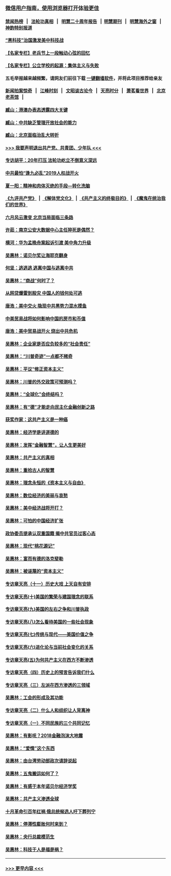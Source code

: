 ### [微信用户指南，使用浏览器打开体验更佳](https://github.com/gfw-breaker/banned-news1/blob/master/indexes/wechat-guide.md?t=0)
#### [禁闻热榜](热点新闻.md?t=0)  &nbsp;&nbsp;|&nbsp;&nbsp; [法轮功真相](https://github.com/gfw-breaker/truth/blob/master/README.md?t=0) &nbsp;&nbsp;|&nbsp;&nbsp; [明慧二十周年报告](https://github.com/gfw-breaker/mh-reports/blob/master/README.md?t=0) &nbsp;&nbsp;|&nbsp;&nbsp;[明慧期刊](https://github.com/gfw-breaker/mh-qikan) &nbsp;&nbsp;|&nbsp;&nbsp; [明慧海外之窗](https://github.com/gfw-breaker/mh-news/blob/master/README.md?t=0) &nbsp;&nbsp;|&nbsp;&nbsp; [神韵特别报道](https://github.com/gfw-breaker/mh-news/blob/master/shenyun.md?t=0)
#### [“黑科技”治国激发美中科技战](../pages/nsc423/n11638056.md?t=02062233) 
#### [【名家专栏】老兵节上一段触动心弦的回忆](../pages/nsc423/n11646016.md?t=02062233) 
#### [【名家专栏】公立学校的起源：集体主义与失败](../pages/nsc423/n11601833.md?t=02062233) 
#### 五毛举报越来越频繁，请网友们前往下载 [一键翻墙软件](https://github.com/gfw-breaker/ssr-accounts)，并将此项目推荐给亲友
#### [新闻拍案惊奇](https://github.com/gfw-breaker/banned-news1/blob/master/pages/link4.md) &nbsp;&nbsp;|&nbsp;&nbsp; [江峰时刻](https://github.com/gfw-breaker/banned-news1/blob/master/pages/link4.md) &nbsp;&nbsp;|&nbsp;&nbsp; [文昭谈古论今](https://github.com/gfw-breaker/banned-news1/blob/master/pages/link4.md) &nbsp;&nbsp;|&nbsp;&nbsp; [天亮时分](https://github.com/gfw-breaker/banned-news1/blob/master/pages/link4.md) &nbsp;&nbsp;|&nbsp;&nbsp; [萧茗看世界](https://github.com/gfw-breaker/banned-news1/blob/master/pages/link4.md) &nbsp;&nbsp;|&nbsp;&nbsp; [北京老茶馆](https://github.com/gfw-breaker/banned-news1/blob/master/pages/link4.md) &nbsp;&nbsp;|&nbsp;&nbsp; 
#### [臧山：港澳办表态透露四大关键](../pages/nsc423/n11421628.md?t=02062233) 
#### [臧山：中共缺乏管理开放社会的能力](../pages/nsc423/n11407457.md?t=02062233) 
#### [臧山：北京面临治乱大转折](../pages/nsc423/n11406895.md?t=02062233) 
#### [>>> 我要声明退出共产党、共青团、少年队 <<<](https://github.com/begood0513/goodnews/blob/master/quit/letter.md) 
#### [专访胡平：20年打压 法轮功屹立不倒意义深远](../pages/nsc423/n11398800.md?t=02062233) 
#### [中共最怕“逢九必乱”2019人权战开火](../pages/nsc423/n11385248.md?t=02062233) 
#### [夏一阳：精神和肉体灭绝的手段—转化洗脑](../pages/nsc423/n11368250.md?t=02062233) 
#### [《九评共产党》](https://github.com/begood0513/9ping.md/blob/master/README.md) &nbsp;|&nbsp; [《解体党文化》](../../../../jtdwh.md/blob/master/README.md)  &nbsp;|&nbsp; [《共产主义的终极目的》](../../../../gczydzjmd.md/blob/master/README.md) &nbsp;|&nbsp; [《魔鬼在统治我们的世界》](../../../../mgztzwmdsj.md/blob/master/README.md) 
#### [六月风云激变 北京当局面临三条路](../pages/nsc423/n11313668.md?t=02062233) 
#### [许茹：南京公安大数据中心主任猝死是偶然？](../pages/nsc423/n11064744.md?t=02062233) 
#### [横河：华为孟晚舟案起诉引渡 美中角力升级](../pages/nsc423/n11027230.md?t=02062233) 
#### [吴惠林：诺贝尔奖让海耶克翻身](../pages/nsc423/n10890049.md?t=02062233) 
#### [何坚：逃逃逃 逃离中国与逃离中共](../pages/nsc423/n10592891.md?t=02062233) 
#### [吴惠林：“商战”何时了？](../pages/nsc423/n10573558.md?t=02062233) 
#### [从网贷爆雷到股灾 中国人的钱何处可逃](../pages/nsc423/n10572800.md?t=02062233) 
#### [唐浩：美中交火 隐现中共黑势力混水摸鱼](../pages/nsc423/n10544040.md?t=02062233) 
#### [中美贸易战将如何影响中国的房市和币值](../pages/nsc423/n10543697.md?t=02062233) 
#### [唐浩：美中贸易战开火 烧出中共危机](../pages/nsc423/n10540126.md?t=02062233) 
#### [吴惠林：企业家是否应负较多的“社会责任”](../pages/nsc423/n10535022.md?t=02062233) 
#### [吴惠林：“川普奇迹”一点都不稀奇](../pages/nsc423/n10512808.md?t=02062233) 
#### [吴惠林：平议“修正资本主义”](../pages/nsc423/n10495724.md?t=02062233) 
#### [吴惠林：川普的外交政策可预测吗？](../pages/nsc423/n10462387.md?t=02062233) 
#### [吴惠林：“全球化”会终结吗？](../pages/nsc423/n10452838.md?t=02062233) 
#### [吴惠林：有“德”才能走向民主化金融创新之路](../pages/nsc423/n10432292.md?t=02062233) 
#### [获奖作家：这共产主义是一种癌](../pages/nsc423/n10431541.md?t=02062233) 
#### [吴惠林：经济学是讲道德的](../pages/nsc423/n10398014.md?t=02062233) 
#### [吴惠林：发挥“金融智慧”，让人生更美好](../pages/nsc423/n10375019.md?t=02062233) 
#### [吴惠林：共产主义的真相](../pages/nsc423/n10351394.md?t=02062233) 
#### [吴惠林：重拾古人的智慧](../pages/nsc423/n10337691.md?t=02062233) 
#### [吴惠林：理念永恒的《资本主义与自由》](../pages/nsc423/n10316274.md?t=02062233) 
#### [吴惠林：数位经济的美丽与哀愁](../pages/nsc423/n10292946.md?t=02062233) 
#### [吴惠林：美中经济战将开打？](../pages/nsc423/n10258825.md?t=02062233) 
#### [吴惠林：可怕的中国经济扩张](../pages/nsc423/n10219147.md?t=02062233) 
#### [政协委员提承认双重国籍 揭中共官员过客心态](../pages/nsc423/n10208809.md?t=02062233) 
#### [吴惠林：现代“桃花源记”](../pages/nsc423/n10185234.md?t=02062233) 
#### [吴惠林：富而有德的洛克斐勒](../pages/nsc423/n10142264.md?t=02062233) 
#### [吴惠林：被诬蔑的“资本主义”](../pages/nsc423/n10124816.md?t=02062233) 
#### [专访章天亮（十一）历史大戏 上天自有安排](../pages/nsc423/n10094905.md?t=02062233) 
#### [专访章天亮(十)美国的繁荣与建国理念的联系](../pages/nsc423/n10094899.md?t=02062233) 
#### [专访章天亮(九)美国的左右之争和川普执政](../pages/nsc423/n10094889.md?t=02062233) 
#### [专访章天亮(八)怎么看待美国的一些社会现象](../pages/nsc423/n10094857.md?t=02062233) 
#### [专访章天亮(七)传统与现代——美国价值之争](../pages/nsc423/n10093140.md?t=02062233) 
#### [专访章天亮(六)进化论与当前社会变化的关系](../pages/nsc423/n10092036.md?t=02062233) 
#### [专访章天亮(五)为何共产主义在西方不断渗透](../pages/nsc423/n10083620.md?t=02062233) 
#### [专访章天亮（四）历史上的预言告诉我们什么](../pages/nsc423/n10083606.md?t=02062233) 
#### [专访章天亮（三）左派在西方渗透的三领域](../pages/nsc423/n10081115.md?t=02062233) 
#### [吴惠林：工会的形成及其功能](../pages/nsc423/n10080633.md?t=02062233) 
#### [专访章天亮（二）什么人和组织让人背离神](../pages/nsc423/n10076637.md?t=02062233) 
#### [专访章天亮（一）不同民族的三个共同记忆](../pages/nsc423/n10074188.md?t=02062233) 
#### [吴惠林：有影呒？2018金融泡沫大地震](../pages/nsc423/n10040534.md?t=02062233) 
#### [吴惠林：“爱情”这个东西](../pages/nsc423/n10019423.md?t=02062233) 
#### [吴惠林：由台湾劳动部政次请辞说起](../pages/nsc423/n9979679.md?t=02062233) 
#### [吴惠林：五鬼搬运如何了？](../pages/nsc423/n9925338.md?t=02062233) 
#### [吴惠林：有感于本年诺贝尔经济学奖](../pages/nsc423/n9871883.md?t=02062233) 
#### [吴惠林：共产主义渗透全球](../pages/nsc423/n9812748.md?t=02062233) 
#### [十月革命引百年红祸 俄总统候选人吁下葬列宁](../pages/nsc423/n9810182.md?t=02062233) 
#### [吴惠林：停滞性膨胀何时来到？](../pages/nsc423/n9764136.md?t=02062233) 
#### [吴惠林：央行总裁模范生](../pages/nsc423/n9728134.md?t=02062233) 
#### [吴惠林：科技于人是福是祸？](../pages/nsc423/n9672982.md?t=02062233) 

----
#### [ >>> 更早内容 <<< ](../indexes/nsc423-earlier.md)
